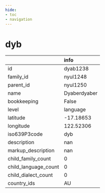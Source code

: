 ```yaml
---
hide:
- toc
- navigation
---
```

# dyb
|                      | info         |
|:---------------------|:-------------|
| id                   | dyab1238     |
| family_id            | nyul1248     |
| parent_id            | nyul1250     |
| name                 | Dyaberdyaber |
| bookkeeping          | False        |
| level                | language     |
| latitude             | -17.18653    |
| longitude            | 122.52306    |
| iso639P3code         | dyb          |
| description          | nan          |
| markup_description   | nan          |
| child_family_count   | 0            |
| child_language_count | 0            |
| child_dialect_count  | 0            |
| country_ids          | AU           |